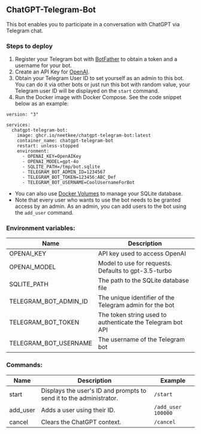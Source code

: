 ## ChatGPT-Telegram-Bot

This bot enables you to participate in a conversation with ChatGPT via Telegram chat.

### Steps to deploy

1. Register your Telegram bot with [BotFather](https://telegram.me/BotFather) to obtain a token and a username for your bot.
2. Create an API Key for [OpenAI](https://platform.openai.com/account/api-keys).
3. Obtain your Telegram User ID to set yourself as an admin to this bot. You can do it via other bots or just run this bot with random value, your Telegram user ID will be displayed on the `start`
   command.
4. Run the Docker image with Docker Compose. See the code snippet below as an example:

```
version: "3"

services:
  chatgpt-telegram-bot:
    image: ghcr.io/neetkee/chatgpt-telegram-bot:latest
    container_name: chatgpt-telegram-bot
    restart: unless-stopped
    environment:
      - OPENAI_KEY=OpenAIKey
      - OPENAI_MODEL=gpt-4o
      - SQLITE_PATH=/tmp/bot.sqlite
      - TELEGRAM_BOT_ADMIN_ID=1234567
      - TELEGRAM_BOT_TOKEN=123456:ABC_Def
      - TELEGRAM_BOT_USERNAME=CoolUsernameForBot
```

- You can also use [Docker Volumes](https://docs.docker.com/storage/volumes/) to manage your SQLite database.
- Note that every user who wants to use the bot needs to be granted access by an admin. As an admin, you can add users to the bot using the `add_user` command.

### Environment variables:

| Name                  | Description                                                |
|-----------------------|------------------------------------------------------------|
| OPENAI_KEY            | API key used to access OpenAI                              |
| OPENAI_MODEL          | Model to use for requests. Defaults to gpt-3.5-turbo       |
| SQLITE_PATH           | The path to the SQLite database file                       |
| TELEGRAM_BOT_ADMIN_ID | The unique identifier of the Telegram admin for the bot    |
| TELEGRAM_BOT_TOKEN    | The token string used to authenticate the Telegram bot API |
| TELEGRAM_BOT_USERNAME | The username of the Telegram bot                           |

### Commands:

| Name     | Description                                                         | Example            |
|----------|---------------------------------------------------------------------|--------------------|
| start    | Displays the user's ID and prompts to send it to the administrator. | `/start`           |
| add_user | Adds a user using their ID.                                         | `/add_user 100000` |
| cancel   | Clears the ChatGPT context.                                         | `/cancel`          |